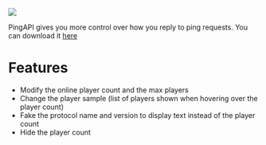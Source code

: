 <img src="http://i.imgur.com/vIWvOUv.gif"></img>

PingAPI gives you more control over how you reply to ping requests. You can download it <a href="http://www.spigotmc.org/resources/pingapi.3829/">here</a>

# Features
- Modify the online player count and the max players
- Change the player sample (list of players shown when hovering over the player count)
- Fake the protocol name and version to display text instead of the player count
- Hide the player count
